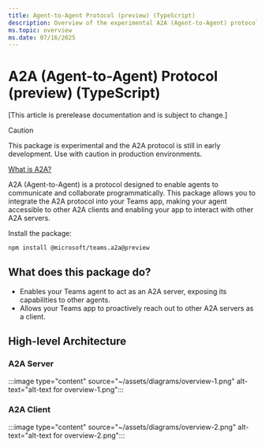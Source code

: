 ```yaml
---
title: Agent-to-Agent Protocol (preview) (TypeScript)
description: Overview of the experimental A2A (Agent-to-Agent) protocol for enabling programmatic communication between AI agents.
ms.topic: overview
ms.date: 07/16/2025
---
```


# A2A (Agent-to-Agent) Protocol (preview) (TypeScript)

[This article is prerelease documentation and is subject to change.]

> [!CAUTION]
> This package is experimental and the A2A protocol is still in early development. Use with caution in production environments.

[What is A2A?](https://google.github.io/A2A)

A2A (Agent-to-Agent) is a protocol designed to enable agents to communicate and collaborate programmatically. This package allows you to integrate the A2A protocol into your Teams app, making your agent accessible to other A2A clients and enabling your app to interact with other A2A servers.

Install the package:

```bash
npm install @microsoft/teams.a2a@preview
```

## What does this package do?

-   Enables your Teams agent to act as an A2A server, exposing its capabilities to other agents.
-   Allows your Teams app to proactively reach out to other A2A servers as a client.

## High-level Architecture

### A2A Server
:::image type="content" source="~/assets/diagrams/overview-1.png" alt-text="alt-text for overview-1.png":::

### A2A Client

:::image type="content" source="~/assets/diagrams/overview-2.png" alt-text="alt-text for overview-2.png":::